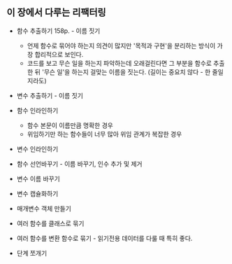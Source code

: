 ## 이 장에서 다루는 리팩터링

- 함수 추출하기 158p. - 이름 짓기
  - 언제 함수로 묶어야 하는지 의견이 많지만 '목적과 구현'을 분리하는 방식이 가장 합리적으로 보인다.
  - 코드를 보고 무슨 일을 하는지 파악하는데 오래걸린다면 그 부분을 함수로 추출한 뒤 '무슨 일'을 하는지 걸맞는 이름을 짓는다. (길이는 중요치 않다 - 한 줄일지라도)
- 변수 추출하기 - 이름 짓기

- 함수 인라인하기
  - 함수 본문이 이름만큼 명확한 경우
  - 위임하기만 하는 함수들이 너무 많아 위임 관계가 복잡한 경우
- 변수 인라인하기

- 함수 선언바꾸기 - 이름 바꾸기, 인수 추가 및 제거
- 변수 이름 바꾸기
- 변수 캡슐화하기
- 매개변수 객체 만들기
- 여러 함수를 클래스로 묶기
- 여러 함수를 변환 함수로 묶기 - 읽기전용 데이터를 다룰 때 특히 좋다.
- 단계 쪼개기
